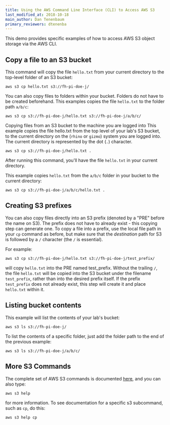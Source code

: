 ```yaml
---
title: Using the AWS Command Line Interface (CLI) to Access AWS S3
last_modified_at: 2018-10-18
main_author: Dan Tenenbaum
primary_reviewers: dtenenba
---
```

This demo provides specific examples of how to access AWS S3 object storage via the AWS CLI.  

## Copy a file to an S3 bucket
This command will copy the file `hello.txt` from your current directory to the top-level folder of an S3 bucket:

```
aws s3 cp hello.txt s3://fh-pi-doe-j/
```

You can also copy files to folders within your bucket. Folders do not have to be created beforehand. This examples copies the file `hello.txt` to the folder path `a/b/c`:

```
aws s3 cp s3://fh-pi-doe-j/hello.txt s3://fh-pi-doe-j/a/b/c/
```

Copying files from an S3 bucket to the machine you are logged into
This example copies the file hello.txt from the top level of your lab's S3 bucket, to the current directory on the (`rhino` or `gizmo`) system you are logged into. The current directory is represented by the dot (`.`) character.

```
aws s3 cp s3://fh-pi-doe-j/hello.txt .
```


After running this command, you'll have the file `hello.txt` in your current directory.

This example copies `hello.txt` from the `a/b/c` folder in your bucket to the current directory:


```
aws s3 cp s3://fh-pi-doe-j/a/b/c/hello.txt .
```

## Creating S3 prefixes

You can also copy files directly into an S3 prefix (denoted by a "PRE" before the name on S3). The prefix does not have to already exist - this copying step can generate one. To copy a file into a prefix, use the local file path in your `cp` command as before, but make sure that the *destination* path for S3 is followed by a `/` character (the `/` is essential).

For example:

```
aws s3 cp s3://fh-pi-doe-j/hello.txt s3://fh-pi-doe-j/test_prefix/
```

will copy `hello.txt` into the PRE named test_prefix. Without the trailing `/`, the file `hello.txt` will be copied into the S3 bucket under the filename `test_prefix`, rather than into the desired prefix itself. If the prefix `test_prefix` does not already exist, this step will create it and place `hello.txt` within it.


## Listing bucket contents

This example will list the contents of your lab's bucket:

```
aws s3 ls s3://fh-pi-doe-j/
```

To list t​he contents of a specific folder, just add the folder path to the end of the previous example:

```
aws s3 ls s3://fh-pi-doe-j/a/b/c/
```

## More S3 Commands

The complete set of AWS S3 commands is documented [here](https://docs.aws.amazon.com/cli/latest/reference/s3/index.html), and you can also type:

```
aws s3 help
```

for more information. To see documentation for a specific s3 subcommand, such as `cp`, do this:

```
aws s3 help cp

```
